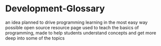 # Development-Glossary
an idea planned to drive programming learning in the most easy way possible
open source resource page used to teach the basics of programming,  made to help students understand concepts and get more deep into some of the topics
